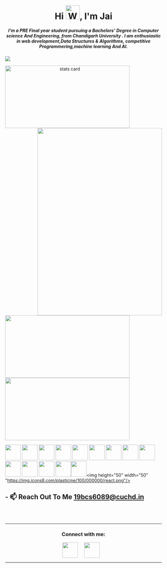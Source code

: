 <h1 align="center">Hi <img src="https://raw.githubusercontent.com/nixin72/nixin72/master/wave.gif" 
         alt="Waving hand animated gif"
        height="45"
         width="45" />, I'm Jai </h1>
<h5 align="center">
I’m a PRE Final year student pursuing a Bachelors’ Degree in Computer science And Engineering, from Chandigarh University . I am enthusiastic in web development,Data Structures & Algorithms, competitive Programmering,machine learning And AI. 
</h5>
<p align="left"> <img src="https://komarev.com/ghpvc/?username=sahilverma3120&label=Profile%20views&color=0e75b6&style=flat%22%20alt=%22sahilverma3120" /> </p>
<p>
<a align= "center" href="https://github.com/sahilverma3120">
<img alt= "stats card" height="200px" width="400" src="https://github-readme-streak-stats.herokuapp.com/?user=onso19&theme=radical">
<img align="right" height="600" width="400" src="https://i.imgur.com/BGyobos.gif" /> </a>
</p>
<img height="200px" width="400" src="https://github-readme-stats.vercel.app/api?username=onso19&count_private=true&theme=radical&show_icons=true" />
<img height="200px" width="400" src="https://github-readme-stats.vercel.app/api/top-langs/?username=onso19&layout=compact&theme=radical" />

 <img height="50" width="50" src="https://img.icons8.com/ios/50/000000/solidity.png"/> <img height="50" width="50" src="https://img.icons8.com/color/48/000000/c-plus-plus-logo.png" /> <img height="50" width="50" src="https://img.icons8.com/color/48/000000/java-coffee-cup-logo.png" /> <img height="50" width="50" src="https://img.icons8.com/color/48/000000/html-5.png" /> <img height="50" width="50" src="https://img.icons8.com/color/48/000000/css3.png" /> <img height="50" width="50" src="https://img.icons8.com/color/48/000000/ethereum.png"/> <img height="50" width="50" src="https://img.icons8.com/color/48/000000/bootstrap.png" />
<img height="50" width="50" src="https://img.icons8.com/color/48/000000/javascript.png"/> <img height="50" width="50" src="https://img.icons8.com/color/48/000000/react-native.png"/> <img height="50" width="50" src="https://img.icons8.com/color/48/000000/google-firebase-console.png"/> <img height="50" width="50" src="https://img.icons8.com/color/48/000000/mysql-logo.png"/> <img height="50" width="50" src="https://img.icons8.com/color/48/000000/mongodb.png"/> <img height="50" width="50" src="https://img.icons8.com/color/48/000000/nodejs.png"/><img height="50" width="50" src="https://img.icons8.com/color/48/000000/python.png" /><img height="50" width="50" "https://img.icons8.com/plasticine/100/000000/react.png"/>
## - 📫 Reach Out To Me **19bcs6089@cuchd.in**
<br><br>
<hr>
<h3 align="center">Connect with me:</h3>
<p align="center">
<a href="https://twitter.com/Jai72248409?t=UbTVer_AFy7zonBMA4yhwA&s=09" target="blank"><img align="center" src="https://img.icons8.com/cute-clipart/64/000000/twitter.png" alt="" height="50" width="50" /></a> &nbsp;&nbsp;&nbsp;
<a href="https://www.linkedin.com/in/jai-mehta-9860ab1aa/" target="blank"><img align="center" src="https://img.icons8.com/cute-clipart/64/000000/linkedin.png" alt="" height="50" width="50" /></a>&nbsp;&nbsp;&nbsp;&nbsp;

</p>
<hr>
